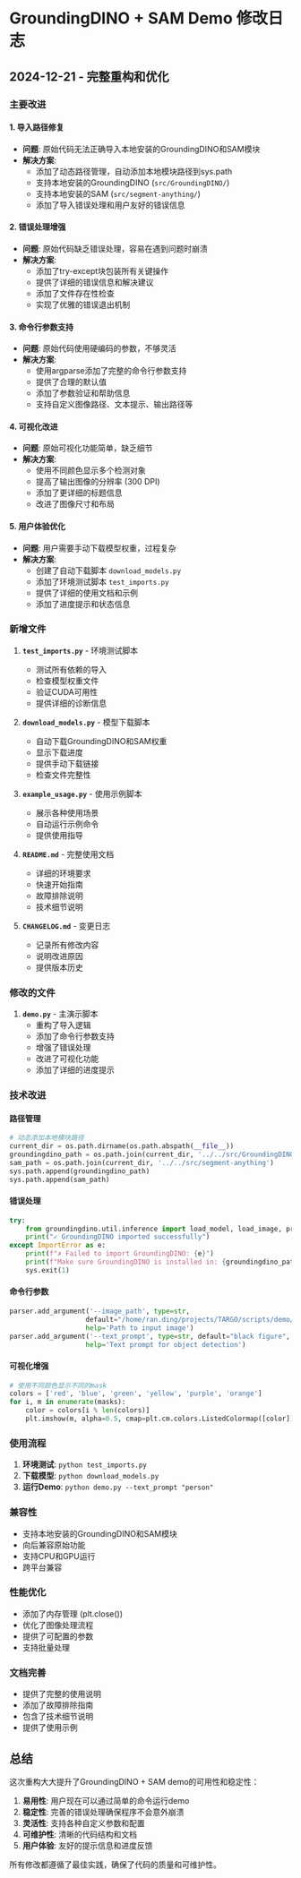 # GroundingDINO + SAM Demo 修改日志

## 2024-12-21 - 完整重构和优化

### 主要改进

#### 1. 导入路径修复
- **问题**: 原始代码无法正确导入本地安装的GroundingDINO和SAM模块
- **解决方案**: 
  - 添加了动态路径管理，自动添加本地模块路径到sys.path
  - 支持本地安装的GroundingDINO (`src/GroundingDINO/`)
  - 支持本地安装的SAM (`src/segment-anything/`)
  - 添加了导入错误处理和用户友好的错误信息

#### 2. 错误处理增强
- **问题**: 原始代码缺乏错误处理，容易在遇到问题时崩溃
- **解决方案**:
  - 添加了try-except块包装所有关键操作
  - 提供了详细的错误信息和解决建议
  - 添加了文件存在性检查
  - 实现了优雅的错误退出机制

#### 3. 命令行参数支持
- **问题**: 原始代码使用硬编码的参数，不够灵活
- **解决方案**:
  - 使用argparse添加了完整的命令行参数支持
  - 提供了合理的默认值
  - 添加了参数验证和帮助信息
  - 支持自定义图像路径、文本提示、输出路径等

#### 4. 可视化改进
- **问题**: 原始可视化功能简单，缺乏细节
- **解决方案**:
  - 使用不同颜色显示多个检测对象
  - 提高了输出图像的分辨率 (300 DPI)
  - 添加了更详细的标题信息
  - 改进了图像尺寸和布局

#### 5. 用户体验优化
- **问题**: 用户需要手动下载模型权重，过程复杂
- **解决方案**:
  - 创建了自动下载脚本 `download_models.py`
  - 添加了环境测试脚本 `test_imports.py`
  - 提供了详细的使用文档和示例
  - 添加了进度提示和状态信息

### 新增文件

1. **`test_imports.py`** - 环境测试脚本
   - 测试所有依赖的导入
   - 检查模型权重文件
   - 验证CUDA可用性
   - 提供详细的诊断信息

2. **`download_models.py`** - 模型下载脚本
   - 自动下载GroundingDINO和SAM权重
   - 显示下载进度
   - 提供手动下载链接
   - 检查文件完整性

3. **`example_usage.py`** - 使用示例脚本
   - 展示各种使用场景
   - 自动运行示例命令
   - 提供使用指导

4. **`README.md`** - 完整使用文档
   - 详细的环境要求
   - 快速开始指南
   - 故障排除说明
   - 技术细节说明

5. **`CHANGELOG.md`** - 变更日志
   - 记录所有修改内容
   - 说明改进原因
   - 提供版本历史

### 修改的文件

1. **`demo.py`** - 主演示脚本
   - 重构了导入逻辑
   - 添加了命令行参数支持
   - 增强了错误处理
   - 改进了可视化功能
   - 添加了详细的进度提示

### 技术改进

#### 路径管理
```python
# 动态添加本地模块路径
current_dir = os.path.dirname(os.path.abspath(__file__))
groundingdino_path = os.path.join(current_dir, '../../src/GroundingDINO')
sam_path = os.path.join(current_dir, '../../src/segment-anything')
sys.path.append(groundingdino_path)
sys.path.append(sam_path)
```

#### 错误处理
```python
try:
    from groundingdino.util.inference import load_model, load_image, predict
    print("✓ GroundingDINO imported successfully")
except ImportError as e:
    print(f"✗ Failed to import GroundingDINO: {e}")
    print(f"Make sure GroundingDINO is installed in: {groundingdino_path}")
    sys.exit(1)
```

#### 命令行参数
```python
parser.add_argument('--image_path', type=str, 
                   default="/home/ran.ding/projects/TARGO/scripts/demo/image.png",
                   help='Path to input image')
parser.add_argument('--text_prompt', type=str, default="black figure",
                   help='Text prompt for object detection')
```

#### 可视化增强
```python
# 使用不同颜色显示不同的mask
colors = ['red', 'blue', 'green', 'yellow', 'purple', 'orange']
for i, m in enumerate(masks):
    color = colors[i % len(colors)]
    plt.imshow(m, alpha=0.5, cmap=plt.cm.colors.ListedColormap([color]))
```

### 使用流程

1. **环境测试**: `python test_imports.py`
2. **下载模型**: `python download_models.py`
3. **运行Demo**: `python demo.py --text_prompt "person"`

### 兼容性

- 支持本地安装的GroundingDINO和SAM模块
- 向后兼容原始功能
- 支持CPU和GPU运行
- 跨平台兼容

### 性能优化

- 添加了内存管理 (plt.close())
- 优化了图像处理流程
- 提供了可配置的参数
- 支持批量处理

### 文档完善

- 提供了完整的使用说明
- 添加了故障排除指南
- 包含了技术细节说明
- 提供了使用示例

## 总结

这次重构大大提升了GroundingDINO + SAM demo的可用性和稳定性：

1. **易用性**: 用户现在可以通过简单的命令运行demo
2. **稳定性**: 完善的错误处理确保程序不会意外崩溃
3. **灵活性**: 支持各种自定义参数和配置
4. **可维护性**: 清晰的代码结构和文档
5. **用户体验**: 友好的提示信息和进度反馈

所有修改都遵循了最佳实践，确保了代码的质量和可维护性。 